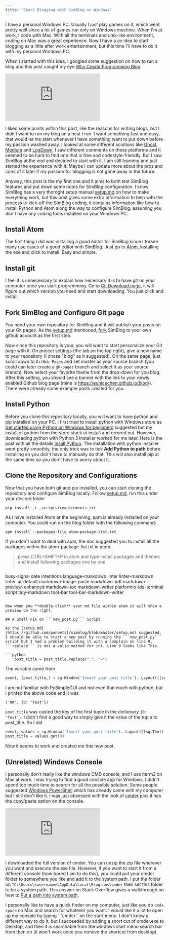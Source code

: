 ```yaml
---
title: "Start Blogging with SimBlog on Windows"
---
```


I have a personal Windows PC. Usually I just play games on it, which went pretty well since a lot of games run only on Windows machine. When I'm at work, I code with Mac. With all the terminals and unix-like environment, coding on Mac was a great experience. Now I have a an idea to start blogging as a little after work entertainment, but this time I'll have to do it with my personal Windows PC.

When I started with this idea, I googled some suggestion on how to run a blog and this post caught my eye [Why Create Programming Blog](https://www.afternerd.com/blog/start-programming-blog/#why-create-programming-blog).

<div class="embed"><iframe src="https://www.afternerd.com/blog/start-programming-blog/#why-create-programming-blog" frameborder="0" allowfullscreen></iframe></div>

I liked some points within this post, like the reasons for writing blogs, but I didn't want to run my blog on a host I run. I want something fast and easy, that would let me start whenever I have something want to put down before my passion washed away. I looked at some different solutions like [Ghost](https://ghost.org/), [Medium](https://medium.com/) and [LogDown](http://logdown.com/). I saw different comments on these platforms and it seemed to be hard to find one that is free and codestyle-friendly. But I saw SimBlog at the end and decided to start with it. I am still learning and just started the experience with it. Maybe I can update more about the pros and cons of it later if my passion for blogging is not gone away in the future.

Anyway, this post is the my first one and it aims to both test SimBlog features and put down some notes for SimBlog configuration. I know SimBlog has a very thoroght setup manual [setup.md](https://github.com/puneetsl/simblog/blob/master/setup.md) on how to make everything work, but this post gives some extra information to help with the process to kick-off the SimBlog coding, it contains information like how to install Python and Atom along the way to configure SimBlog, assuming you don't have any coding tools installed on your Windows PC.

## Install Atom

The first thing I did was installing a good editor for SimBlog since I forsee many use cases of a good editor with SimBlog. Just go to [Atom](https://atom.io/), installing the exe and click to install. Easy and simple.

## Install git

I feel it is unnecessary to explain how necessary it is to have git on your computer once you start programming. Go to [Git Download page](https://git-scm.com/download/win), it will figure out which version you need and start downloading. You just click and install.

## Fork SimBlog and Configure Git page

You need your own repository for SimBlog and it will publish your posts on your Git pages. As the [setup.md](https://github.com/puneetsl/simblog/blob/master/setup.md) mentioned, [fork](https://github.com/puneetsl/simblog/fork) SimBlog to your own github account as the first step.

Now since this repository is your, you will want to start personalize your Git page with it. On project settings (the tab on the top right), give a new name to your repository (I chose "blog" as it suggested). On the same page, just scroll down to ```GitHub Pages``` and set master as your source branch (you could can later create a ```gh-pages``` branch and select it as your source branch). Now select your favorite theme from the drop-down for you blog. After this setting, you should see a banner with the link to your newly enabled Github blog page (mine is https://eunicechen.github.io/blog/). There were already some example posts created for you.

## Install Python

Before you clone this repository locally, you will want to have python and pip installed on your PC. I first tried to install python with Windows store as [Get started using Python on Windows for beginners](https://docs.microsoft.com/en-us/windows/python/beginners#:~:targetText=Install%20Python,-To%20install%20Python&targetText=Go%20to%20your%20Start%20menu,Select%20Get.) suggested but my install of python from the store stuck at install and errored out. However, downloading python with Python 3 Installer worked for me later. Here is the post with all the details [Insall Python](https://realpython.com/installing-python/#step-1-download-the-python-3-installer). The installation with python installer went pretty smoothly, the only trick was to tick **Add Python to path** before installing so you don't have to manually do that. This will also install pip at the same time so you don't have to worry about it.

## Clone the Repository and Configurations

Now that you have both git and pip installed, you can start cloning the repository and configure SimBlog locally. Follow [setup.md](https://github.com/puneetsl/simblog/blob/master/setup.md), run this under your desired folder

```
pip install -r _scripts/requirements.txt
```

As I have installed Atom at the beginning, apm is already installed on your computer. You could run on the blog folder with the following command:

```
apm install --packages-file atom-package-list.txt
```

If you don't want to deal with apm, the doc suggested you to install all the packages within the atom-package-list.txt in atom.

>press CTRL+SHIFT+P in atom and type install packages and themes and install following packages one by one
>```
busy-signal
date
intentions
language-markdown
linter
linter-markdown
linter-ui-default
markdown-image-paste
markdown-pdf
markdown-preview-enhanced
markdown-toc
markdown-writer
platformio-ide-terminal
script
tidy-markdown
tool-bar
tool-bar-markdown-writer
```

Now when you **double-click** your md file within atom it will show a preview on the right.

## A Small Fix on ```new_post.py``` Script

As the [setup.md](https://github.com/puneetsl/simblog/blob/master/setup.md) suggested, I should be able to start a new post by running the ```new_post.py``` script but I had a problem building it with a complain on line 9, ```replace``` is not a valid method for int. Line 9 looks like This

```python
    post_title = post_title.replace(" ", "-")
```

The variable came from

```python
event, (post_title,) = sg.Window('Insert your post title'). Layout([[sg.Text('Post title')], [sg.Input()], [sg.OK(), sg.Cancel()] ]).Read()
```

I am not familiar with PySimpleGUI and not even that much with python, but I printed the above code and it was

```
('OK', {0: 'Test'})
```

```post_title``` was casted the key of the first tuple in the dictionary ```{0: 'Test'}```. I didn't find a good way to simply give it the value of the tuple to post_title. So I did

```python
event, values = sg.Window('Insert your post title'). Layout([[sg.Text('Post title')], [sg.Input()], [sg.OK(), sg.Cancel()] ]).Read()
post_title = values.get(0)
```

Now it seems to work and created me this new post.

## (Unrelated) Windows Console

I personally don't really like the windows CMD console, and I use iterm2 on Mac at work. I was trying to find a good console app for Windows. I didn't spend too much time to search for all the possible solution. Some people suggested [Windows PowerShell](https://docs.microsoft.com/en-us/powershell/scripting/getting-started/getting-started-with-windows-powershell?view=powershell-6) which has already came with my computer but I still don't like it. I was just obsessed with the look of [cmder](https://cmder.net/) plus it has the copy/paste option on the console.

<div class="embed"><iframe src="https://cmder.net/" frameborder="0" allowfullscreen></iframe></div>

I downloaded the full version of cmder. You can unzip the zip file wherever you want and execute the exe file. However, if you want to start it from a different console (how bored I am to do this), you could put your cmder folder to somewhere you like and add it to the system path. I put the folder on ```"C:\Users\<username>\AppData\Local\Programs\cmder``` then set this folder to be a system path. This answer on Stack Overflow gives a walkthrough on how to [Put a path into system path](https://stackoverflow.com/a/41895179).

I personally like to have a quick finder on my computer, just like you do ```cmd```+ ```space``` on Mac and search for whatever you want. I would like it a lot to open up my console by typing ```cmder`` on the start menu. I don't know a different way to do it, but I succeeded by adding a short cut of cmder.exe to Desktop, and then it is searchable from the windows start menu search bar from then on (it won't work once you remove the shortcut from desktop).
